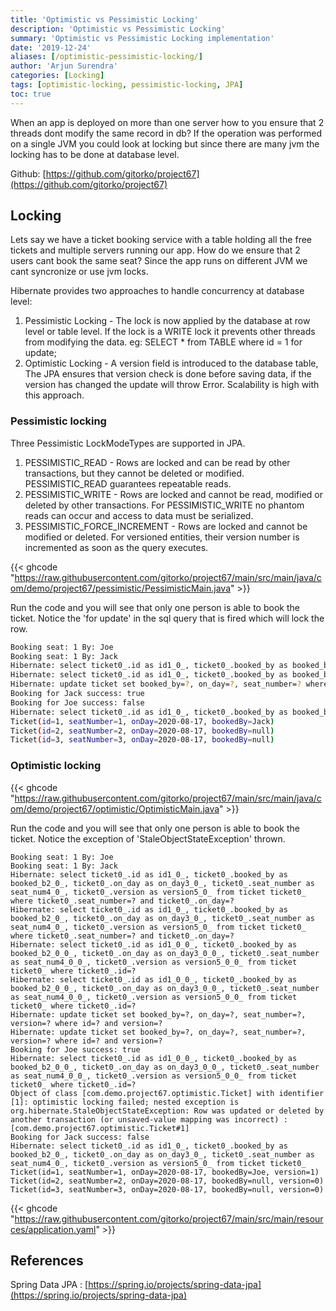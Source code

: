 ```yaml
---
title: 'Optimistic vs Pessimistic Locking'
description: 'Optimistic vs Pessimistic Locking'
summary: 'Optimistic vs Pessimistic Locking implementation'
date: '2019-12-24'
aliases: [/optimistic-pessimistic-locking/]
author: 'Arjun Surendra'
categories: [Locking]
tags: [optimistic-locking, pessimistic-locking, JPA]
toc: true
---
```


When an app is deployed on more than one server how to you ensure that 2 threads dont modify the same record in db? If the operation was performed on a single JVM you could look at locking but since there are many jvm the locking has to be done at database level.

Github: [https://github.com/gitorko/project67](https://github.com/gitorko/project67)

## Locking

Lets say we have a ticket booking service with a table holding all the free tickets and multiple servers running our app. How do we ensure that 2 users cant book the same seat? Since the app runs on different JVM we cant syncronize or use jvm locks.

Hibernate provides two approaches to handle concurrency at database level:

1. Pessimistic Locking - The lock is now applied by the database at row level or table level. If the lock is a WRITE lock it prevents other threads from modifying the data. eg: SELECT * from TABLE where id = 1 for update;
2. Optimistic Locking - A version field is introduced to the database table, The JPA ensures that version check is done before saving data, if the version has changed the update will throw Error. Scalability is high with this approach.

### Pessimistic locking

Three Pessimistic LockModeTypes are supported in JPA.

1. PESSIMISTIC_READ - Rows are locked and can be read by other transactions, but they cannot be deleted or modified. PESSIMISTIC_READ guarantees repeatable reads.
2. PESSIMISTIC_WRITE - Rows are locked and cannot be read, modified or deleted by other transactions. For PESSIMISTIC_WRITE no phantom reads can occur and access to data must be serialized.
3. PESSIMISTIC_FORCE_INCREMENT - Rows are locked and cannot be modified or deleted. For versioned entities, their version number is incremented as soon as the query executes.

{{< ghcode "https://raw.githubusercontent.com/gitorko/project67/main/src/main/java/com/demo/project67/pessimistic/PessimisticMain.java" >}}

Run the code and you will see that only one person is able to book the ticket. Notice the 'for update' in the sql query that is fired which will lock the row.

```bash
Booking seat: 1 By: Joe
Booking seat: 1 By: Jack
Hibernate: select ticket0_.id as id1_0_, ticket0_.booked_by as booked_b2_0_, ticket0_.on_day as on_day3_0_, ticket0_.seat_number as seat_num4_0_ from ticket ticket0_ where ticket0_.seat_number=? and ticket0_.on_day=? for update
Hibernate: select ticket0_.id as id1_0_, ticket0_.booked_by as booked_b2_0_, ticket0_.on_day as on_day3_0_, ticket0_.seat_number as seat_num4_0_ from ticket ticket0_ where ticket0_.seat_number=? and ticket0_.on_day=? for update
Hibernate: update ticket set booked_by=?, on_day=?, seat_number=? where id=?
Booking for Jack success: true
Booking for Joe success: false
Hibernate: select ticket0_.id as id1_0_, ticket0_.booked_by as booked_b2_0_, ticket0_.on_day as on_day3_0_, ticket0_.seat_number as seat_num4_0_ from ticket ticket0_
Ticket(id=1, seatNumber=1, onDay=2020-08-17, bookedBy=Jack)
Ticket(id=2, seatNumber=2, onDay=2020-08-17, bookedBy=null)
Ticket(id=3, seatNumber=3, onDay=2020-08-17, bookedBy=null)
```

### Optimistic locking

{{< ghcode "https://raw.githubusercontent.com/gitorko/project67/main/src/main/java/com/demo/project67/optimistic/OptimisticMain.java" >}}

Run the code and you will see that only one person is able to book the ticket. Notice the exception of 'StaleObjectStateException' thrown.

```
Booking seat: 1 By: Joe
Booking seat: 1 By: Jack
Hibernate: select ticket0_.id as id1_0_, ticket0_.booked_by as booked_b2_0_, ticket0_.on_day as on_day3_0_, ticket0_.seat_number as seat_num4_0_, ticket0_.version as version5_0_ from ticket ticket0_ where ticket0_.seat_number=? and ticket0_.on_day=?
Hibernate: select ticket0_.id as id1_0_, ticket0_.booked_by as booked_b2_0_, ticket0_.on_day as on_day3_0_, ticket0_.seat_number as seat_num4_0_, ticket0_.version as version5_0_ from ticket ticket0_ where ticket0_.seat_number=? and ticket0_.on_day=?
Hibernate: select ticket0_.id as id1_0_0_, ticket0_.booked_by as booked_b2_0_0_, ticket0_.on_day as on_day3_0_0_, ticket0_.seat_number as seat_num4_0_0_, ticket0_.version as version5_0_0_ from ticket ticket0_ where ticket0_.id=?
Hibernate: select ticket0_.id as id1_0_0_, ticket0_.booked_by as booked_b2_0_0_, ticket0_.on_day as on_day3_0_0_, ticket0_.seat_number as seat_num4_0_0_, ticket0_.version as version5_0_0_ from ticket ticket0_ where ticket0_.id=?
Hibernate: update ticket set booked_by=?, on_day=?, seat_number=?, version=? where id=? and version=?
Hibernate: update ticket set booked_by=?, on_day=?, seat_number=?, version=? where id=? and version=?
Booking for Joe success: true
Hibernate: select ticket0_.id as id1_0_0_, ticket0_.booked_by as booked_b2_0_0_, ticket0_.on_day as on_day3_0_0_, ticket0_.seat_number as seat_num4_0_0_, ticket0_.version as version5_0_0_ from ticket ticket0_ where ticket0_.id=?
Object of class [com.demo.project67.optimistic.Ticket] with identifier [1]: optimistic locking failed; nested exception is org.hibernate.StaleObjectStateException: Row was updated or deleted by another transaction (or unsaved-value mapping was incorrect) : [com.demo.project67.optimistic.Ticket#1]
Booking for Jack success: false
Hibernate: select ticket0_.id as id1_0_, ticket0_.booked_by as booked_b2_0_, ticket0_.on_day as on_day3_0_, ticket0_.seat_number as seat_num4_0_, ticket0_.version as version5_0_ from ticket ticket0_
Ticket(id=1, seatNumber=1, onDay=2020-08-17, bookedBy=Joe, version=1)
Ticket(id=2, seatNumber=2, onDay=2020-08-17, bookedBy=null, version=0)
Ticket(id=3, seatNumber=3, onDay=2020-08-17, bookedBy=null, version=0)
```

{{< ghcode "https://raw.githubusercontent.com/gitorko/project67/main/src/main/resources/application.yaml" >}}

## References

Spring Data JPA : [https://spring.io/projects/spring-data-jpa](https://spring.io/projects/spring-data-jpa)
